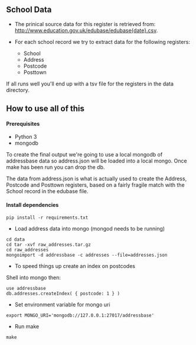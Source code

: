 School Data
-------------

* The prinical source data for this register is retrieved from: http://www.education.gov.uk/edubase/edubase{date}.csv.

* For each school record we try to extract data for the following registers:
  * School
  * Address
  * Postcode
  * Posttown

If all runs well you'll end up with a tsv file for the registers in the data directory.

How to use all of this
----------------------

#### Prerequisites
* Python 3
* mongodb

To create the final output we're going to use a local mongodb of addressbase data so address.json will be loaded into a local mongo. Once make has been run you can drop the db.

The data from address.json is what is actually used to create the Address, Postcode and Posttown registers, based on a fairly fragile match with the School record in the edubase file.

#### Install dependencies
```
pip install -r requirements.txt
```

* Load address data into mongo (mongod needs to be running)
```
cd data
cd tar -xvf raw_addresses.tar.gz
cd raw_addresses
mongoimport -d addressbase -c addresses --file=addresses.json
```

* To speed things up create an index on postcodes

Shell into mongo then:

```
use addressbase
db.addresses.createIndex( { postcode: 1 } )
```

* Set environment variable for mongo uri
```
export MONGO_URI='mongodb://127.0.0.1:27017/addressbase'
```

* Run make
```
make
```

